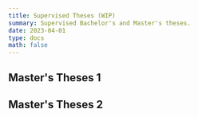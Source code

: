 ```yaml
---
title: Supervised Theses (WIP)
summary: Supervised Bachelor's and Master's theses.
date: 2023-04-01
type: docs
math: false
---
```

## Master's Theses 1
## Master's Theses 2
